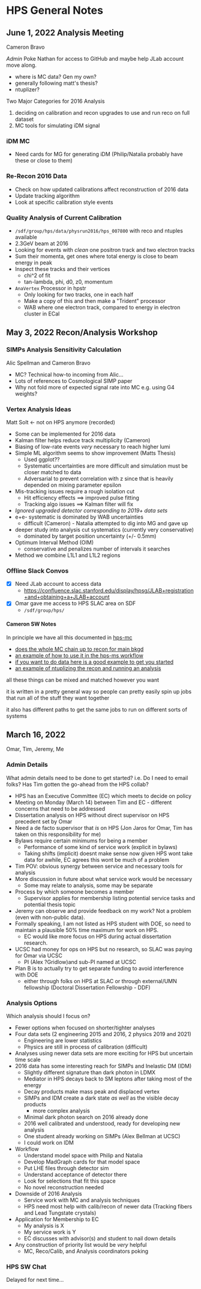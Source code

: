 # HPS General Notes

## June 1, 2022 Analysis Meeting
Cameron Bravo

_Admin_ Poke Nathan for access to GitHub and maybe help JLab account move along.

- where is MC data? Gen my own? 
- generally following matt's thesis? 
- ntuplizer?

Two Major Categories for 2016 Analysis
1. deciding on calibration and recon upgrades to use and run reco on full dataset
2. MC tools for simulating iDM signal

### iDM MC
- Need cards for MG for generating iDM (Philip/Natalia probably have these or close to them)

### Re-Recon 2016 Data
- Check on how updated calibrations affect reconstruction of 2016 data
- Update tracking algorithm
- Look at specific calibration style events

### Quality Analysis of Current Calibration
- `/sdf/group/hps/data/physrun2016/hps_007800` with reco and ntuples available
- 2.3GeV beam at 2016
- Looking for events with _clean_ one positron track and two electron tracks
- Sum their momenta, get ones where total energy is close to beam energy in peak
- Inspect these tracks and their vertices
  - chi^2 of fit
  - tan-lambda, phi, d0, z0, momentum 
- `AnaVertex` Processor in hpstr
  - Only looking for two tracks, one in each half
  - Make a copy of this and then make a "Trident" processor
  - WAB where one electron track, compared to energy in electron cluster in ECal 

## May 3, 2022 Recon/Analysis Workshop

### SIMPs Analysis Sensitivity Calculation
Alic Spellman and Cameron Bravo

- MC? Technical how-to incoming from Alic...
- Lots of references to Cosmological SIMP paper
- Why not fold more of expected signal rate into MC e.g. using G4 weights?

### Vertex Analysis Ideas
Matt Solt <- not on HPS anymore
(recorded)

- Some can be implemented for 2016 data
- Kalman filter helps reduce track multiplicity (Cameron)
- Biasing of low-rate events _very_ necessary to reach higher lumi
- Simple ML algorithm seems to show improvement (Matts Thesis)
  - Used ggplot??
  - Systematic uncertainties are more difficult and simulation must be closer matched to data
  - Adversarial to prevent correlation with z since that is heavily depended on mixing parameter epsilon
- Mis-tracking issues require a rough isolation cut
  - Hit efficiency effects ==> improved pulse fitting
  - Tracking algo issues ==> Kalman filter will fix
- _Ignored upgraded detector corresponding to 2019+ data sets_
- e+e- systematic is dominated by WAB uncertainties
  - difficult (Cameron) - Natalia attempted to dig into MG and gave up
- deeper study into analysis cut systematics (currently very conservative)
  - dominated by target position uncertainty (+/- 0.5mm) 
- Optimum Interval Method (OIM)
  - conservative and penalizes number of intervals it searches
- Method we combine L1L1 and L1L2 regions

### Offline Slack Convos
- [x] Need JLab account to access data
  - https://confluence.slac.stanford.edu/display/hpsg/JLAB+registration+and+obtaining+a+JLAB+account
- [x] Omar gave me access to HPS SLAC area on SDF
  - `/sdf/group/hps/`

#### Cameron SW Notes
In principle we have all this documented in [hps-mc](https://github.com/JeffersonLab/hps-mc)

- [does the whole MC chain up to recon for main bkgd](https://github.com/JeffersonLab/hps-mc/blob/master/python/jobs/tritrig_job.py)
- [an example of how to use it in the hps-ms workflow](https://github.com/JeffersonLab/hps-mc/tree/master/examples/tritrig)
- [if you want to do data here is a good example to get you started](https://github.com/JeffersonLab/hps-mc/tree/master/examples/data_cnv)
- [an example of ntuplizing the recon and running an analysis](https://github.com/JeffersonLab/hps-mc/tree/master/examples/hpstr)

all these things can be mixed and matched however you want

it is written in a pretty general way so people can pretty easily spin up jobs that run all of the stuff they want together

it also has different paths to get the same jobs to run on different sorts of systems

## March 16, 2022
Omar, Tim, Jeremy, Me

### Admin Details
What admin details need to be done to get started? i.e. Do I need to email folks? Has Tim gotten the go-ahead from the HPS collab?

- HPS has an Executive Committee (EC) which meets to decide on policy
- Meeting on Monday (March 14) between Tim and EC - different concerns that need to be addressed
- Dissertation analysis on HPS without direct supervisor on HPS precedent set by Omar
- Need a de facto supervisor that _is_ on HPS (Jon Jaros for Omar, Tim has taken on this responsibility for me)
- Bylaws require certain minimums for being a member
  - Performance of some kind of service work (explicit in bylaws)
  - Taking shifts (implicit) doesnt make sense now given HPS wont take data for awhile, EC agrees this wont be much of a problem
- Tim POV: obvious synergy between service and necessary tools for analysis
- More discussion in future about what service work would be necessary
  - Some may relate to analysis, some may be separate
- Process by which someone becomes a member
  - Supervisor applies for membership listing potential service tasks and potential thesis topic
- Jeremy can observe and provide feedback on my work? Not a problem (even with non-public data).
- Formally speaking, I am not listed as HPS student with DOE, so need to maintain a plausible 50% time maximum for work on HPS.
  - EC would like more focus on HPS during actual dissertation research.
- UCSC had money for ops on HPS but no research, so SLAC was paying for Omar via UCSC
  - PI (Alex ?Gridlow)and sub-PI named at UCSC
- Plan B is to actually try to get separate funding to avoid interference with DOE
  - either through folks on HPS at SLAC or through external/UMN fellowship (Doctoral Dissertation Fellowship - DDF) 

### Analysis Options
Which analysis should I focus on?

- Fewer options when focused on shorter/tighter analyses
- Four data sets (2 engineering 2015 and 2016, 2 physics 2019 and 2021)
  - Engineering are lower statistics
  - Physics are still in process of calibration (difficult)
- Analyses using newer data sets are more exciting for HPS but uncertain time scale
- 2016 data has some interesting reach for SIMPs and Inelastic DM (IDM)
  - Slightly different signature than dark photon in LDMX
  - Mediator in HPS decays back to SM leptons after taking most of the energy
  - Decay products make mass peak and displaced vertex
  - SIMPs and IDM create a dark state _as well_ as the visible decay products
    - more complex analysis
  - Minimal dark photon search on 2016 already done
  - 2016 well calibrated and understood, ready for developing new analysis
  - One student already working on SIMPs (Alex Bellman at UCSC)
  - I could work on IDM
- Workflow 
  - Understand model space with Philip and Natalia
  - Develop MadGraph cards for that model space
  - Put LHE files through detector sim
  - Understand acceptance of detector there
  - Look for selections that fit this space
  - No novel reconstruction needed
- Downside of 2016 Analysis
  - Service work with MC and analysis techniques
  - HPS need most help with calib/recon of newer data (Tracking fibers and Lead Tungstate crystals)
- Application for Membership to EC
  - My analysis is X
  - My service work is Y
  - EC discusses with advisor(s) and student to nail down details
- Any construction of priority list would be _very_ helpful
  - MC, Reco/Calib, and Analysis coordinators poking

### HPS SW Chat
Delayed for next time...

